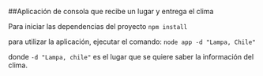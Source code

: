 ##Aplicación de consola que recibe un lugar y entrega el clima

Para iniciar las dependencias del proyecto
```npm install```

para utilizar la aplicación, ejecutar el comando:
```node app -d "Lampa, Chile"```

donde ```-d "Lampa, chile"``` es el lugar que se quiere saber la información del clima.